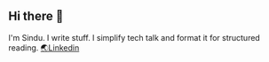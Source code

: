 ## Hi there 👋

I'm Sindu. I write stuff. I simplify tech talk and format it for structured reading. [&#x1F30F;Linkedin](https://www.linkedin.com/in/sindu-priyadharshini-17bb0248/)
